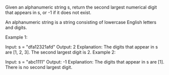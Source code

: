 Given an alphanumeric string s, return the second largest numerical digit that appears in s, or -1 if it does not exist.

An alphanumeric string is a string consisting of lowercase English letters and digits.



Example 1:

Input: s = "dfa12321afd"
Output: 2
Explanation: The digits that appear in s are [1, 2, 3]. The second largest digit is 2.
Example 2:

Input: s = "abc1111"
Output: -1
Explanation: The digits that appear in s are [1]. There is no second largest digit. 